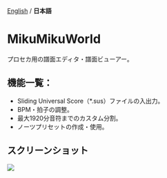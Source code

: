 [English](./README.md) / **日本語**

# MikuMikuWorld
プロセカ用の譜面エディタ・譜面ビューアー。

## 機能一覧：
- Sliding Universal Score（\*.sus）ファイルの入出力。
- BPM・拍子の調整。
- 最大1920分音符までのカスタム分割。
- ノーツプリセットの作成・使用。

## スクリーンショット
![](https://user-images.githubusercontent.com/59691627/192070808-1b4eb4b0-9379-4594-b3c5-37df63599a2c.png)
